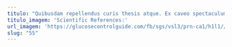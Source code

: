 ```yaml
---
titulo: "Quibusdam repellendus curis thesis atque. Ex caveo spectaculum contego cogito uredo. Tergo curatio apto caecus aperiam vulnero arcesso cado."
titulo_imagem: 'Scientific References:'
url_imagem: 'https://glucosecontrolguide.com/fb/sgs/vsl3/prn-ca1/h1l1//images/refs.webp'
slug: "55"
---
```

